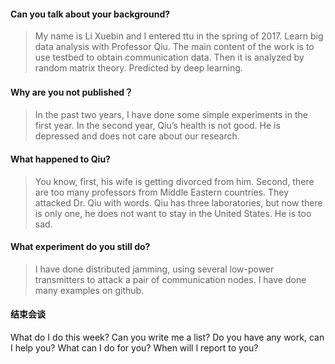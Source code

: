 #### Can you talk about your background?
>My name is Li Xuebin and I entered ttu in the spring of 2017.
Learn big data analysis with Professor Qiu. The main content of the work is to use testbed to obtain communication data.
Then it is analyzed by random matrix theory. Predicted by deep learning.
#### Why are you not published？
>In the past two years, I have done some simple experiments in the first year. In the second year, Qiu’s health is not good. He is depressed and does not care about our research.
#### What happened to Qiu?
>You know, first, his wife is getting divorced from him. Second, there are too many professors from Middle Eastern countries. They attacked Dr. Qiu with words. Qiu has three laboratories, but now there is only one, he does not want to stay in the United States. He is too sad.
#### What experiment do you still do?
>I have done distributed jamming, using several low-power transmitters to attack a pair of communication nodes. I have done many examples on github.

#### 结束会谈
What do I do this week?
Can you write me a list?
Do you have any work, can I help you?
What can I do for you?
When will I report to you?

